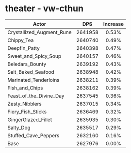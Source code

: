 # theater - vw-cthun
| Actor | DPS | Increase |
|---|:---:|:---:|
|Crystallized_Augment_Rune|2641958|0.53%|
|Chippy_Tea|2640740|0.49%|
|Deepfin_Patty|2640398|0.47%|
|Sweet_and_Spicy_Soup|2640157|0.46%|
|Beledars_Bounty|2639192|0.43%|
|Salt_Baked_Seafood|2638948|0.42%|
|Marinated_Tenderloins|2638211|0.39%|
|Fish_and_Chips|2638162|0.39%|
|Feast_of_the_Divine_Day|2637545|0.36%|
|Zesty_Nibblers|2637015|0.34%|
|Fiery_Fish_Sticks|2636469|0.32%|
|GingerGlazed_Fillet|2635935|0.30%|
|Salty_Dog|2635517|0.29%|
|Stuffed_Cave_Peppers|2632160|0.16%|
|Base|2627976|0.00%|
